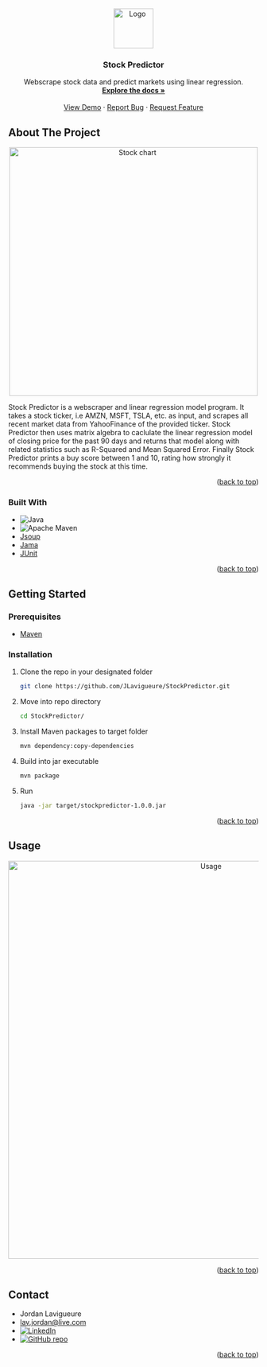 <a name="readme-top"></a>

<br />
<div align="center">
  <a href="https://github.com/JLavigueure/StockPredictor">
    <img src="" alt="Logo" width="80" height="80">
  </a>

  <h3 align="center">Stock Predictor</h3>

  <p align="center">
    Webscrape stock data and predict markets using linear regression.
    <br />
    <a href="https://github.com/JLavigueure/StockPredictor"><strong>Explore the docs »</strong></a>
    <br />
    <br />
    <a href="https://github.com/JLavigueure/StockPredictor">View Demo</a>
    ·
    <a href="https://github.com/JLavigueure/StockPredictor/issues">Report Bug</a>
    ·
    <a href="https://github.com/JLavigueure/StockPredictor/issues">Request Feature</a>
  </p>
</div>

## About The Project

<div align="center">
  <a href="href="https://github.com/JLavigueure/StockPredictor">
    <img src="" alt="Stock chart" width="500">
  </a>
</div>

Stock Predictor is a webscraper and linear regression model program. It takes a stock ticker, i.e AMZN, MSFT, TSLA, etc. as input, and scrapes all recent market data from YahooFinance of the provided ticker. Stock Predictor then uses matrix algebra to caclulate the linear regression model of closing price for the past 90 days and returns that model along with related statistics such as R-Squared and Mean Squared Error. Finally Stock Predictor prints a buy score between 1 and 10, rating how strongly it recommends buying the stock at this time.

<p align="right">(<a href="#readme-top">back to top</a>)</p>

### Built With

* ![Java](https://img.shields.io/badge/java-%23ED8B00.svg?style=for-the-badge&logo=openjdk&logoColor=white)
* ![Apache Maven](https://img.shields.io/badge/Apache%20Maven-C71A36?style=for-the-badge&logo=Apache%20Maven&logoColor=white)
* <a href="https://github.com/jhy/jsoup">Jsoup</a>
* <a href="https://github.com/cstroe/jama">Jama</a>
* <a href="https://github.com/junit-team">JUnit</a>

<p align="right">(<a href="#readme-top">back to top</a>)</p>

<!-- GETTING STARTED -->
## Getting Started

### Prerequisites
* <a href="https://maven.apache.org/download.cgi">Maven</a>

### Installation
1. Clone the repo in your designated folder
   ```sh
   git clone https://github.com/JLavigueure/StockPredictor.git
   ```
2. Move into repo directory
   ```sh
   cd StockPredictor/
   ```
 3. Install Maven packages to target folder
    ```sh
    mvn dependency:copy-dependencies 
    ```
4. Build into jar executable
   ```sh
   mvn package
   ```
5. Run 
   ```sh
   java -jar target/stockpredictor-1.0.0.jar
   ```
<p align="right">(<a href="#readme-top">back to top</a>)</p>

<!-- USAGE EXAMPLES -->
## Usage
<div align="center">
  <a href="https://github.com/JLavigueure/StockPredictor">
    <img src="" alt="Usage" width="800">
  </a>
</div>

<p align="right">(<a href="#readme-top">back to top</a>)</p>

<!-- CONTACT -->
## Contact

* Jordan Lavigueure
* lav.jordan@live.com
* <a href="https://www.linkedin.com/in/jordanlavigueure">
  <img src="https://img.shields.io/badge/LinkedIn-0077B5?style=for-the-badge&logo=linkedin&logoColor=white" alt="LinkedIn">
  </a>
* <a href="https://github.com/JLavigueure">
  <img src="https://img.shields.io/badge/GitHub-100000?style=for-the-badge&logo=github&logoColor=white" alt="GitHub repo">
  </a>



<p align="right">(<a href="#readme-top">back to top</a>)</p>

